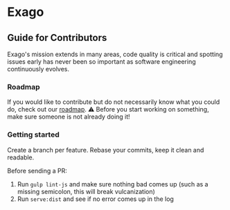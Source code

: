 # Exago

## Guide for Contributors

Exago's mission extends in many areas, code quality is critical and spotting issues early has never been so important as software engineering continuously evolves.  

### Roadmap

If you would like to contribute but do not necessarily know what you could do, check out our [roadmap](https://trello.com/b/IJ3UQ1nJ/exago-roadmap).
:warning: Before you start working on something, make sure someone is not already doing it!

### Getting started

Create a branch per feature. Rebase your commits, keep it clean and readable.

Before sending a PR:

1. Run `gulp lint-js` and make sure nothing bad comes up (such as a missing semicolon, this will break vulcanization)
2. Run `serve:dist` and see if no error comes up in the log
